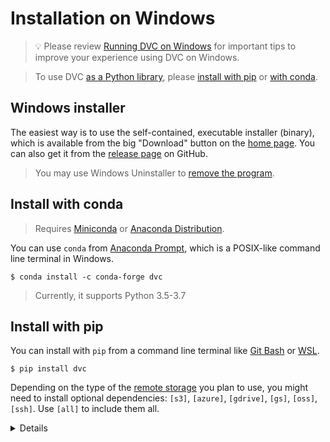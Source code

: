 # Installation on Windows

> 💡 Please review
> [Running DVC on Windows](/doc/user-guide/running-dvc-on-windows) for important
> tips to improve your experience using DVC on Windows.

<!-- Separate MD quote: -->

> To use DVC [as a Python library](/doc/api-reference), please
> [install with pip](#install-with-pip) or [with conda](#install-with-conda).

## Windows installer

The easiest way is to use the self-contained, executable installer (binary),
which is available from the big "Download" button on the [home page](/). You can
also get it from the [release page](https://github.com/iterative/dvc/releases/)
on GitHub.

> You may use Windows Uninstaller to
> [remove the program](https://support.microsoft.com/en-us/help/4028054/windows-10-repair-or-remove-programs).

## Install with conda

> Requires [Miniconda](https://docs.conda.io/en/latest/miniconda.html) or
> [Anaconda Distribution](https://docs.anaconda.com/anaconda/).

You can use `conda` from
[Anaconda Prompt](https://docs.anaconda.com/anaconda/user-guide/getting-started/#open-prompt-win),
which is a POSIX-like command line terminal in Windows.

```dvc
$ conda install -c conda-forge dvc
```

> Currently, it supports Python 3.5-3.7

## Install with pip

You can install with `pip` from a command line terminal like
[Git Bash](https://gitforwindows.org/#bash) or
[WSL](https://blogs.windows.com/windowsdeveloper/2016/03/30/run-bash-on-ubuntu-on-windows/).

```dvc
$ pip install dvc
```

Depending on the type of the
[remote storage](/doc/command-reference/remote#description) you plan to use, you
might need to install optional dependencies: `[s3]`, `[azure]`, `[gdrive]`,
`[gs]`, `[oss]`, `[ssh]`. Use `[all]` to include them all.

<details>

### Example: How to install DVC with support for Amazon S3 storage

```dvc
$ pip install 'dvc[s3]'
```

In this case it installs `boto3` library as well, besides DVC.

</details>
